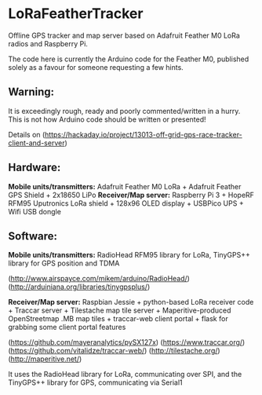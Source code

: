 # LoRaFeatherTracker
Offline GPS tracker and map server based on Adafruit Feather M0 LoRa radios and Raspberry Pi.

The code here is currently the Arduino code for the Feather M0, published solely as a favour for someone requesting a few hints. 

## Warning:
It is exceedingly rough, ready and poorly commented/written in a hurry. This is not how Arduino code should be written or presented!

Details on (https://hackaday.io/project/13013-off-grid-gps-race-tracker-client-and-server)

## Hardware:
**Mobile units/transmitters:** Adafruit Feather M0 LoRa + Adafruit Feather GPS Shield + 2x18650 LiPo
**Receiver/Map server:** Raspberry Pi 3 + HopeRF RFM95 Uputronics LoRa shield + 128x96 OLED display + USBPico UPS + Wifi USB dongle

## Software:
**Mobile units/transmitters:** 
  RadioHead RFM95 library for LoRa, TinyGPS++ library for GPS position and TDMA
  
  (http://www.airspayce.com/mikem/arduino/RadioHead/)
  (http://arduiniana.org/libraries/tinygpsplus/)

**Receiver/Map server:**
  Raspbian Jessie + python-based LoRa receiver code + Traccar server + Tilestache map tile server + Maperitive-produced OpenStreetmap .MB map tiles + traccar-web client portal +  flask for grabbing some client portal features

 (https://github.com/mayeranalytics/pySX127x)
  (https://www.traccar.org/)
  (https://github.com/vitalidze/traccar-web/)
  (http://tilestache.org/)
  (http://maperitive.net/)
  

It uses the RadioHead library for LoRa, communicating over SPI, and the TinyGPS++ library for GPS, communicating via Serial1






